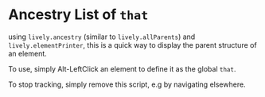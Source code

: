 # Ancestry List of `that`

using `lively.ancestry` (similar to `lively.allParents`) and `lively.elementPrinter`, this is a quick way to display the parent structure of an element.

To use, simply Alt-LeftClick an element to define it as the global `that`.

To stop tracking, simply remove this script, e.g by navigating elsewhere.

<script>
 var tracker = <div style='background: lightgray'>{4}</div>;

self.cancelAnimationFrame(self.__ancestryTrackNumber__);

const fn = () => {
  tracker.innerHTML = '';
  tracker.append(<div>target: {lively.elementPrinter.tagName.offset(that)}</div>);
  tracker.append(<div>offsetParent: {lively.elementPrinter.tagName(that.offsetParent)}</div>);

  function printList(elements) {
    tracker.append(<div>{elements.length} parent elements:</div>);
    const items = elements.map(ele => <div>{lively.elementPrinter.tagName.id.classes.pos.offset(ele)}:{lively.elementPrinter.tagName(ele.offsetParent)}</div>);
    tracker.append(...items);
  }

  const parents = lively.ancestry(that)
  printList(parents);

  if(this.isConnected) {
  // lively.showElement(this)
  self.__ancestryTrackNumber__ = self.requestAnimationFrame(fn);
  } else {
  lively.notify('remove tracker')

  }
};

self.__ancestryTrackNumber__ = self.requestAnimationFrame(fn);

 tracker
</script>

